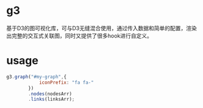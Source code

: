 # g3
基于D3的图可视化库，可与D3无缝混合使用，通过传入数据和简单的配置，渲染出完整的交互式关联图，同时又提供了很多hook进行自定义。

# usage
```js
g3.graph("#my-graph",{
            iconPrefix: "fa fa-"
        })
        .nodes(nodesArr)
        .links(linksArr);
```